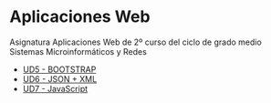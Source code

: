 # Aplicaciones Web
Asignatura Aplicaciones Web de 2º curso del ciclo de grado medio Sistemas Microinformáticos y Redes

- [UD5 - BOOTSTRAP](BOOTSTRAP.md)
- [UD6 - JSON + XML](JSON-XML.md)
- [UD7 - JavaScript](JS.md)


